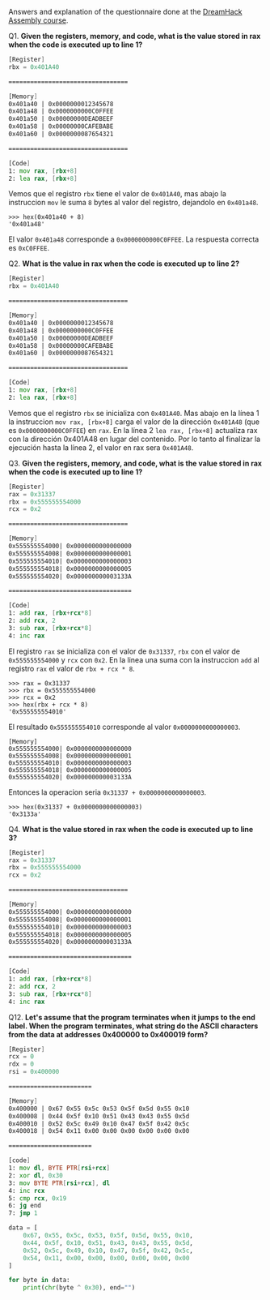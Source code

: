 Answers and explanation of the questionnaire done at the [DreamHack Assembly course](https://dreamhack.io/lecture/roadmaps/all).

Q1. **Given the registers, memory, and code, what is the value stored in rax when the code is executed up to line 1?**

```asm
[Register]
rbx = 0x401A40

=================================

[Memory]
0x401a40 | 0x0000000012345678
0x401a48 | 0x0000000000C0FFEE
0x401a50 | 0x00000000DEADBEEF
0x401a58 | 0x00000000CAFEBABE
0x401a60 | 0x0000000087654321

=================================

[Code]
1: mov rax, [rbx+8]
2: lea rax, [rbx+8]
```

Vemos que el registro `rbx` tiene el valor de `0x401A40`, mas abajo la instruccion `mov` le suma `8` bytes al valor del registro, dejandolo en `0x401a48`.

```shell
>>> hex(0x401a40 + 8)
'0x401a48'
```

El valor `0x401a48` corresponde a `0x0000000000C0FFEE`. La respuesta correcta es `0xC0FFEE`.

Q2. **What is the value in rax when the code is executed up to line 2?**

```asm
[Register]
rbx = 0x401A40

=================================

[Memory]
0x401a40 | 0x0000000012345678
0x401a48 | 0x0000000000C0FFEE
0x401a50 | 0x00000000DEADBEEF
0x401a58 | 0x00000000CAFEBABE
0x401a60 | 0x0000000087654321

=================================

[Code]
1: mov rax, [rbx+8]
2: lea rax, [rbx+8]
```

Vemos que el registro `rbx` se inicializa con `0x401A40`. Mas abajo en la línea 1 la instruccion `mov rax, [rbx+8]` carga el valor de la dirección `0x401A48` (que es `0x0000000000C0FFEE`) en `rax`. En la línea 2 `lea rax, [rbx+8]` actualiza rax con la dirección 0x401A48 en lugar del contenido. Por lo tanto al finalizar la ejecución hasta la línea 2, el valor en rax sera `0x401A48`.

Q3. **Given the registers, memory, and code, what is the value stored in rax when the code is executed up to line 1?**

```asm
[Register]
rax = 0x31337
rbx = 0x555555554000
rcx = 0x2

=================================

[Memory]
0x555555554000| 0x0000000000000000
0x555555554008| 0x0000000000000001
0x555555554010| 0x0000000000000003
0x555555554018| 0x0000000000000005
0x555555554020| 0x000000000003133A

==================================

[Code]
1: add rax, [rbx+rcx*8]
2: add rcx, 2
3: sub rax, [rbx+rcx*8]
4: inc rax
```

El registro `rax` se inicializa con el valor de `0x31337`, `rbx` con el valor de `0x555555554000` y `rcx` con `0x2`. En la linea una suma con la instruccion `add` al registro `rax` el valor de `rbx + rcx * 8`.

```shell
>>> rax = 0x31337
>>> rbx = 0x555555554000
>>> rcx = 0x2
>>> hex(rbx + rcx * 8)
'0x555555554010'
```

El resultado `0x555555554010` corresponde al valor `0x0000000000000003`.

```
[Memory]
0x555555554000| 0x0000000000000000
0x555555554008| 0x0000000000000001
0x555555554010| 0x0000000000000003
0x555555554018| 0x0000000000000005
0x555555554020| 0x000000000003133A
```

Entonces la operacion seria `0x31337 + 0x0000000000000003`.

```shell
>>> hex(0x31337 + 0x0000000000000003)
'0x3133a'
```

Q4. **What is the value stored in rax when the code is executed up to line 3?**

```asm
[Register]
rax = 0x31337
rbx = 0x555555554000
rcx = 0x2

=================================

[Memory]
0x555555554000| 0x0000000000000000
0x555555554008| 0x0000000000000001
0x555555554010| 0x0000000000000003
0x555555554018| 0x0000000000000005
0x555555554020| 0x000000000003133A

==================================

[Code]
1: add rax, [rbx+rcx*8]
2: add rcx, 2
3: sub rax, [rbx+rcx*8]
4: inc rax
```


Q12. **Let's assume that the program terminates when it jumps to the end label. When the program terminates, what string do the ASCII characters from the data at addresses 0x400000 to 0x400019 form?**

```asm
[Register]
rcx = 0
rdx = 0
rsi = 0x400000

=======================

[Memory]
0x400000 | 0x67 0x55 0x5c 0x53 0x5f 0x5d 0x55 0x10
0x400008 | 0x44 0x5f 0x10 0x51 0x43 0x43 0x55 0x5d
0x400010 | 0x52 0x5c 0x49 0x10 0x47 0x5f 0x42 0x5c
0x400018 | 0x54 0x11 0x00 0x00 0x00 0x00 0x00 0x00

=======================

[code]
1: mov dl, BYTE PTR[rsi+rcx]
2: xor dl, 0x30
3: mov BYTE PTR[rsi+rcx], dl
4: inc rcx
5: cmp rcx, 0x19
6: jg end
7: jmp 1
```

```python
data = [
    0x67, 0x55, 0x5c, 0x53, 0x5f, 0x5d, 0x55, 0x10,
    0x44, 0x5f, 0x10, 0x51, 0x43, 0x43, 0x55, 0x5d,
    0x52, 0x5c, 0x49, 0x10, 0x47, 0x5f, 0x42, 0x5c,
    0x54, 0x11, 0x00, 0x00, 0x00, 0x00, 0x00, 0x00
]

for byte in data:
    print(chr(byte ^ 0x30), end="")
```

